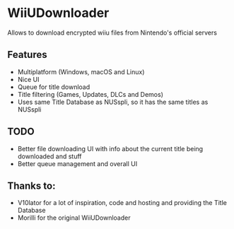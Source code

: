 # WiiUDownloader
Allows to download encrypted wiiu files from Nintendo's official servers

## Features
- Multiplatform (Windows, macOS and Linux)
- Nice UI
- Queue for title download
- Title filtering (Games, Updates, DLCs and Demos)
- Uses same Title Database as NUSspli, so it has the same titles as NUSspli

## TODO
- Better file downloading UI with info about the current title being downloaded and stuff
- Better queue management and overall UI

## Thanks to:
- V10lator for a lot of inspiration, code and hosting and providing the Title Database
- Morilli for the original WiiUDownloader
